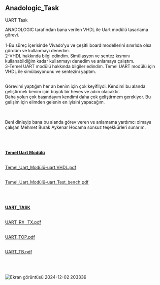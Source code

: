 ## Anadologic_Task
UART Task <br/>

ANADOLOGIC tarafından bana verilen VHDL ile Uart modülü tasarlama görevi. <br/> <br/>
1-Bu süreç içerisinde Vivado'yu ve çeşitli board modellerini sınırlıda olsa gördüm ve kullanmayı denedim. <br/>
2-VHDL hakkında bilgi edindim. Simülasyon ve sentez kısmını kullanabildiğim kadar kullanmayı denedim ve anlamaya çalıştım. <br/>
3-Temel UART modülü hakkında bilgiler edindim. Temel UART modülü için VHDL ile simülasyonunu ve sentezini yaptım. <br/> <br/>

Görevimi yaptığım her an benim için çok keyifliydi. Kendimi bu alanda geliştirmek benim için büyük bir heves ve adım olacaktır. <br/>
Daha yolun çok başındayım kendimi daha çok geliştirmem gerekiyor. Bu gelişim için elimden gelenin en iyisini yapacağım. <br/> <br/> <br/>

Beni dinleyip bana bu alanda görev veren ve anlamama yardımcı olmaya çalışan Mehmet Burak Aykenar Hocama sonsuz teşekkürleri sunarım. <br/> <br/> <br/> <br/>



<ins> **Temel Uart Modülü** <br/> <br/>

[Temel_Uart_Modülü-uart.VHDL.pdf](https://github.com/user-attachments/files/17967223/Temel_Uart_Modulu-uart.VHDL.pdf) <br/> <br/>

[Temel_Uart_Modülü-uart_Test_bench.pdf](https://github.com/user-attachments/files/17967245/Temel_Uart_Modulu-uart_Test_bench.pdf) <br/> <br/> <br/> <br/>



<ins> **UART_TASK** <br/> <br/>

[UART_RX _TX.pdf](https://github.com/user-attachments/files/17967310/UART_RX._TX.pdf) <br/> <br/>

[UART_TOP.pdf](https://github.com/user-attachments/files/17967311/UART_TOP.pdf) <br/> <br/>

[UART_TB.pdf](https://github.com/user-attachments/files/17967312/UART_TB.pdf) <br/> <br/> <br/> <br/>



![Ekran görüntüsü 2024-12-02 203339](https://github.com/user-attachments/assets/ea4097d0-7b4e-470a-992e-69f469e832e4)



























